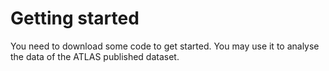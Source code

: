 # Getting started

You need to download some code to get started.  You may use it to analyse the data of the ATLAS published dataset.